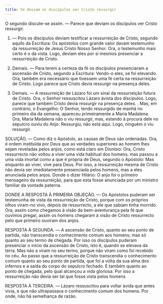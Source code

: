 ```yaml
---
title: Se deviam os discípulos ver Cristo ressurgir
---
```


O segundo discute-se assim. — Parece que deviam os discípulos ver Cristo ressurgir.  

1. — Pois os discípulos deviam testificar a ressurreição de Cristo, segundo aquilo da Escritura: Os apóstolos com grande valor davam testemunho da ressurreição de Jesus Cristo Nosso Senhor. Ora, o testemunho mais certo é o da vista. Logo, deviam eles por si mesmos presenciar a ressurreição de Cristo.  

2. Demais. — Para terem a certeza da fé os discípulos presenciaram a ascensão de Cristo, segundo a Escritura: Vendo-o eles, se foi elevando. Ora, também era necessário que tivessem uma fé certa na ressurreição de Cristo. Logo parece que Cristo devia ressurgir na presença deles.  

3. Demais. — A ressurreição de Lázaro foi um sinal da ressurreição futura de Cristo. Ora, o Senhor ressuscitou Lázaro àvista dos discípulos. Logo, parece que também Cristo devia ressurgir na presença deles. .  Mas, em contrário, o Evangelho: O Senhor, tendo ressurgido de manhã no primeiro dia da semana, apareceu primeiramente a Maria Madalena. Ora, Maria Madalena não o viu ressurgir, mas, estando à procura dele no sepulcro ouviu do Anjo: Ressurgiu, não está aqui. Logo, ninguém o viu ressurgir.  

SOLUÇÃO. — Como diz o Apóstolo, as causas de Deus são ordenadas. Ora, é ordem instituída por Deus que as verdades superiores ao homem lhes sejam reveladas pelos anjos, como está claro em Dionísio: Ora, Cristo ressurrecto não voltou a viver uma vida habitual dos homens. mas passou a uma vida imortal como a que é própria de Deus, segundo o Apóstolo: Mas enquanto ao viver, vive para Deus. Por isso, a ressurreição mesma de Cristo não devia ser imediatamente presenciada pelos homens, mas a eles anunciada pelos anjos. Donde o dizer Hilário: O anjo foi o primeiro mensageiro da ressurreição, para que esta fosse anunciada por um ministro familiar da vontade paterna.  

DONDE A RESPOSTA À PRIMEIRA OBJEÇÃO. — Os Apóstolos puderam ser testemunha de vista da ressurreição de Cristo, porque com os próprios olhos viram-no vivo, depois de ressurrecto, a ele que sabiam tinha morrido. Ora, assim como chegamos à visão da bem-aventurança pela fé que ouvimos pregar, assim os homens chegaram à visão de Cristo ressurrecto pelo que primeiro ouviram dos anjos.  

RESPOSTA À SEGUNDA. — A ascensão de Cristo, quanto ao seu ponto de partida, não transcendia o conhecimento comum aos homens; mas só quanto ao seu termo de chegada. Por isso os discípulos puderam presenciar o início da ascensão de Cristo, isto é, quando se elevava da terra. Mas não a viram no seu termo, porque não viram como foi recebido no céu. Ao passo que a ressurreição de Cristo transcendia o conhecimento comum quanto ao seu ponto de partida, que foi a volta da sua alma dos infernos e a saída do corpo do sepulcro fechado. E também quanto ao ponto de chegada, pelo qual alcançou a vida gloriosa. Por isso a ressurreição não devia ser tal que fosse vista pelos homens  

RESPOSTA À TERCEIRA. — Lázaro ressuscitou para voltar àvida que antes vivia, e que não ultrapassava o conhecimento comum dos homens. Por onde, não há semelhança de razão.
